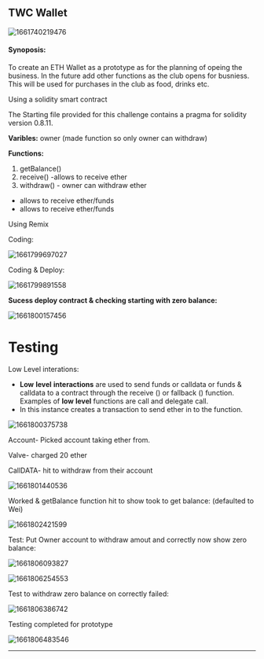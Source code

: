 ## **TWC  Wallet**

![]()![1661740219476](image/TWCWalletREADME/1661740219476.png)

#### **Synoposis:**

To create an ETH Wallet as a prototype as for the planning of opeing the business.  In the future add other functions
as the club opens for busniess.  This will be used for purchases in the club as food, drinks etc.

Using a solidity smart contract

The Starting file provided for this challenge contains a pragma for solidity version 0.8.11.

**Varibles:** owner (made function so only owner can withdraw)

**Functions:**

1. getBalance()
2. receive() -allows to receive ether
3. withdraw() - owner can withdraw ether

- allows to receive ether/funds
- allows to receive ether/funds

Using Remix

Coding:

![]()![1661799697027](image/TWCWalletREADME/1661799697027.png)

Coding & Deploy:

![1661799891558](image/TWCWalletREADME/1661799891558.png)

**Sucess deploy contract & checking starting with zero balance:**

![1661800157456](image/TWCWalletREADME/1661800157456.png)

# Testing

Low Level interations:

* **Low** **level** **interactions** are used to send funds or calldata or funds & calldata to a contract through the receive () or fallback () function. Examples of **low** **level** functions are call and delegate call.
* In this instance creates a transaction to send ether in to the function.

![1661800375738](image/TWCWalletREADME/1661800375738.png)

Account- Picked account taking ether from.

Valve- charged 20 ether

CallDATA- hit to withdraw from their account

![1661801440536](image/TWCWalletREADME/1661801440536.png)

Worked & getBalance function hit to show took to get balance: (defaulted to Wei)

![1661802421599](image/TWCWalletREADME/1661802421599.png)

Test: Put Owner account to withdraw amout and correctly now show zero balance:

![1661806093827](image/TWCWalletREADME/1661806093827.png)

![1661806254553](image/TWCWalletREADME/1661806254553.png)

Test to withdraw zero balance on correctly failed:

![1661806386742](image/TWCWalletREADME/1661806386742.png)

Testing completed for prototype

![1661806483546](image/TWCWalletREADME/1661806483546.png)

---
